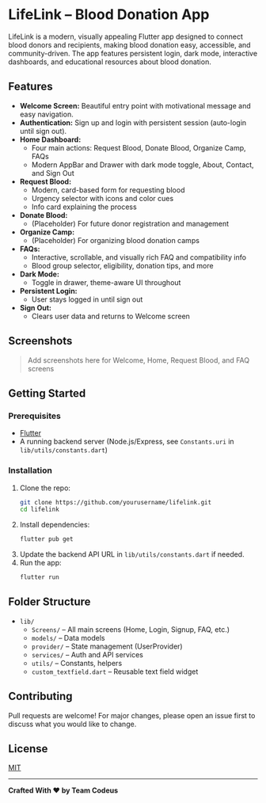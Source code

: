 # LifeLink – Blood Donation App

LifeLink is a modern, visually appealing Flutter app designed to connect blood donors and recipients, making blood donation easy, accessible, and community-driven. The app features persistent login, dark mode, interactive dashboards, and educational resources about blood donation.

## Features

- **Welcome Screen:** Beautiful entry point with motivational message and easy navigation.
- **Authentication:** Sign up and login with persistent session (auto-login until sign out).
- **Home Dashboard:**
  - Four main actions: Request Blood, Donate Blood, Organize Camp, FAQs
  - Modern AppBar and Drawer with dark mode toggle, About, Contact, and Sign Out
- **Request Blood:**
  - Modern, card-based form for requesting blood
  - Urgency selector with icons and color cues
  - Info card explaining the process
- **Donate Blood:**
  - (Placeholder) For future donor registration and management
- **Organize Camp:**
  - (Placeholder) For organizing blood donation camps
- **FAQs:**
  - Interactive, scrollable, and visually rich FAQ and compatibility info
  - Blood group selector, eligibility, donation tips, and more
- **Dark Mode:**
  - Toggle in drawer, theme-aware UI throughout
- **Persistent Login:**
  - User stays logged in until sign out
- **Sign Out:**
  - Clears user data and returns to Welcome screen

## Screenshots

> Add screenshots here for Welcome, Home, Request Blood, and FAQ screens

## Getting Started

### Prerequisites
- [Flutter](https://flutter.dev/docs/get-started/install)
- A running backend server (Node.js/Express, see `Constants.uri` in `lib/utils/constants.dart`)

### Installation
1. Clone the repo:
   ```sh
   git clone https://github.com/yourusername/lifelink.git
   cd lifelink
   ```
2. Install dependencies:
   ```sh
   flutter pub get
   ```
3. Update the backend API URL in `lib/utils/constants.dart` if needed.
4. Run the app:
   ```sh
   flutter run
   ```

## Folder Structure
- `lib/`
  - `Screens/` – All main screens (Home, Login, Signup, FAQ, etc.)
  - `models/` – Data models
  - `provider/` – State management (UserProvider)
  - `services/` – Auth and API services
  - `utils/` – Constants, helpers
  - `custom_textfield.dart` – Reusable text field widget

## Contributing
Pull requests are welcome! For major changes, please open an issue first to discuss what you would like to change.

## License
[MIT](LICENSE)

---

**Crafted With ❤️ by Team Codeus**
